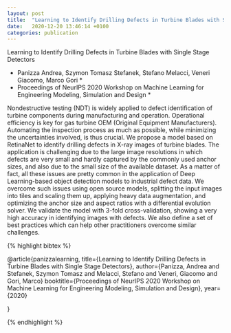 ```yaml
---
layout: post
title:  "Learning to Identify Drilling Defects in Turbine Blades with Single Stage Detectors published @ NEURIPS"
date:   2020-12-20 13:46:14 +0100
categories: publication
---
```



Learning to Identify Drilling Defects in Turbine Blades with Single Stage Detectors
* Panizza Andrea, Szymon Tomasz Stefanek, Stefano Melacci, Veneri Giacomo, Marco Gori *
* Proceedings of NeurIPS 2020 Workshop on Machine Learning for Engineering Modeling, Simulation and Design *

Nondestructive testing (NDT) is widely applied to defect identification of turbine components during manufacturing and operation. Operational efficiency is key for gas turbine OEM (Original Equipment Manufacturers). Automating the inspection process as much as possible, while minimizing the uncertainties involved, is thus crucial. We propose a model based on RetinaNet to identify drilling defects in X-ray images of turbine blades. The application is challenging due to the large image resolutions in which defects are very small and hardly captured by the commonly used anchor sizes, and also due to the small size of the available dataset. As a matter of fact, all these issues are pretty common in the application of Deep Learning-based object detection models to industrial defect data. We overcome such issues using open source models, splitting the input images into tiles and scaling them up, applying heavy data augmentation, and optimizing the anchor size and aspect ratios with a differential evolution solver. We validate the model with 3-fold cross-validation, showing a very high accuracy in identifying images with defects. We also define a set of best practices which can help other practitioners overcome similar challenges.

{% highlight bibtex %}

@article{panizzalearning,
  title={Learning to Identify Drilling Defects in Turbine Blades with Single Stage Detectors},
  author={Panizza, Andrea and Stefanek, Szymon Tomasz and Melacci, Stefano and Veneri, Giacomo and Gori, Marco}
  booktitle={Proceedings of NeurIPS 2020 Workshop on Machine Learning for Engineering Modeling, Simulation and Design},
  year={2020}


}

{% endhighlight %}